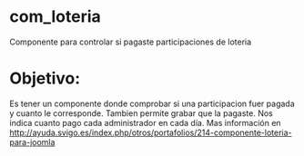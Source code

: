 # com_loteria
Componente para controlar si pagaste participaciones de loteria
# Objetivo:
Es tener un componente donde comprobar si una participacion fuer pagada y cuanto le corresponde.
Tambien permite grabar que la pagaste.
Nos indica cuanto pago cada administrador en cada día.
Mas información en http://ayuda.svigo.es/index.php/otros/portafolios/214-componente-loteria-para-joomla
